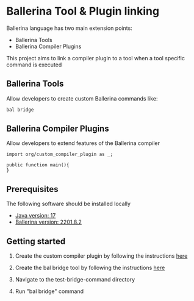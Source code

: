 # Ballerina Tool & Plugin linking

Ballerina language has two main extension points:
- Ballerina Tools
- Ballerina Compiler Plugins

This project aims to link a compiler plugin to a tool when a tool specific command is executed

## Ballerina Tools

Allow developers to create custom Ballerina commands like:
```cmd
bal bridge
```

## Ballerina Compiler Plugins

Allow developers to extend features of the Ballerina compiler
```bal
import org/custom_compiler_plugin as _;

public function main(){
}
```

## Prerequisites

The following software should be installed locally

- [Java version: 17](https://adoptium.net/temurin/releases/?version=17)
- [Ballerina version: 2201.8.2](https://ballerina.io/downloads/archived/#swan-lake-archived-versions)

## Getting started

1. Create the custom compiler plugin by following the
   instructions [here](https://github.com/Xenowa/ballerina-tool-plugin-bridge/tree/main/CustomCompilerPlugin)
2. Create the bal bridge tool by following the
   instructions [here](https://github.com/Xenowa/ballerina-tool-plugin-bridge/tree/main/BridgeCommand)

3. Navigate to the test-bridge-command directory

4. Run "bal bridge" command